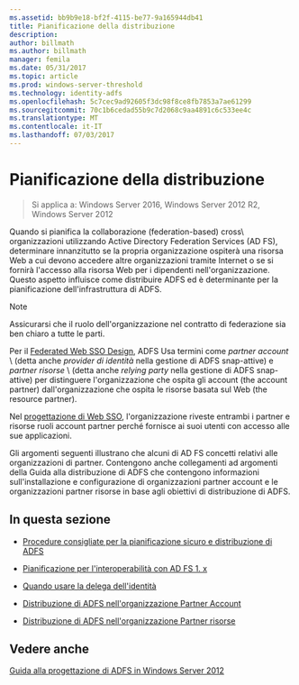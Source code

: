 ```yaml
---
ms.assetid: bb9b9e18-bf2f-4115-be77-9a165944db41
title: Pianificazione della distribuzione
description: 
author: billmath
ms.author: billmath
manager: femila
ms.date: 05/31/2017
ms.topic: article
ms.prod: windows-server-threshold
ms.technology: identity-adfs
ms.openlocfilehash: 5c7cec9ad92605f3dc98f8ce8fb7853a7ae61299
ms.sourcegitcommit: 70c1b6cedad55b9c7d2068c9aa4891c6c533ee4c
ms.translationtype: MT
ms.contentlocale: it-IT
ms.lasthandoff: 07/03/2017
---
```

# <a name="planning-your-deployment"></a>Pianificazione della distribuzione

>Si applica a: Windows Server 2016, Windows Server 2012 R2, Windows Server 2012

Quando si pianifica la collaborazione \(federation\-based\) cross\ organizzazioni utilizzando Active Directory Federation Services \(AD FS\), determinare innanzitutto se la propria organizzazione ospiterà una risorsa Web a cui devono accedere altre organizzazioni tramite Internet o se si fornirà l'accesso alla risorsa Web per i dipendenti nell'organizzazione. Questo aspetto influisce come distribuire ADFS ed è determinante per la pianificazione dell'infrastruttura di ADFS.  
  
> [!NOTE]  
> Assicurarsi che il ruolo dell'organizzazione nel contratto di federazione sia ben chiaro a tutte le parti.  
  
Per il [Federated Web SSO Design](Federated-Web-SSO-Design.md), ADFS Usa termini come *partner account* \ (detta anche *provider di identità* nella gestione di ADFS snap-attive) e *partner risorse* \ (detta anche *relying party* nella gestione di ADFS snap-attive) per distinguere l'organizzazione che ospita gli account \(the account partner\) dall'organizzazione che ospita le risorse basata sul Web \(the resource partner\).  
  
Nel [progettazione di Web SSO](Web-SSO-Design.md), l'organizzazione riveste entrambi i partner e risorse ruoli account partner perché fornisce ai suoi utenti con accesso alle sue applicazioni.  
  
Gli argomenti seguenti illustrano che alcuni di AD FS concetti relativi alle organizzazioni di partner. Contengono anche collegamenti ad argomenti della Guida alla distribuzione di ADFS che contengono informazioni sull'installazione e configurazione di organizzazioni partner account e le organizzazioni partner risorse in base agli obiettivi di distribuzione di ADFS.  
  
## <a name="in-this-section"></a>In questa sezione  
  
-   [Procedure consigliate per la pianificazione sicuro e distribuzione di ADFS](Best-Practices-for-Secure-Planning-and-Deployment-of-AD-FS.md)  
  
-   [Pianificazione per l'interoperabilità con AD FS 1. x](Planning-for-Interoperability-with-AD-FS-1.x.md)  
  
-   [Quando usare la delega dell'identità](When-to-Use-Identity-Delegation.md)  
  
-   [Distribuzione di ADFS nell'organizzazione Partner Account](Deploying-AD-FS-in-the-Account-Partner-Organization-2012.md)  
  
-   [Distribuzione di ADFS nell'organizzazione Partner risorse](Deploying-AD-FS-in-the-Resource-Partner-Organization-2012.md)  
  
## <a name="see-also"></a>Vedere anche
[Guida alla progettazione di ADFS in Windows Server 2012](AD-FS-Design-Guide-in-Windows-Server-2012.md)


